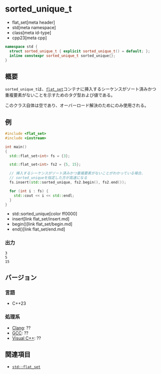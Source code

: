 # sorted_unique_t
* flat_set[meta header]
* std[meta namespace]
* class[meta id-type]
* cpp23[meta cpp]

```cpp
namespace std {
  struct sorted_unique_t { explicit sorted_unique_t() = default; };
  inline constexpr sorted_unique_t sorted_unique{};
}
```

## 概要
`sorted_unique_t`は、[`flat_set`](flat_set.md)コンテナに挿入するシーケンスがソート済みかつ重複要素がないことを示すためのタグ型および値である。

このクラス自体は空であり、オーバーロード解決のためにのみ使用される。


## 例
```cpp example
#include <flat_set>
#include <iostream>

int main()
{
  std::flat_set<int> fs = {3};

  std::flat_set<int> fs2 = {5, 15};

  // 挿入するシーケンスがソート済みかつ重複要素がないことがわかっている場合、
  // sorted_uniqueを指定した方が高速になる
  fs.insert(std::sorted_unique, fs2.begin(), fs2.end());

  for (int i : fs) {
    std::cout << i << std::endl;
  }
}
```
* std::sorted_unique[color ff0000]
* insert[link flat_set/insert.md]
* begin()[link flat_set/begin.md]
* end()[link flat_set/end.md]

### 出力
```
3
5
15
```

## バージョン
### 言語
- C++23

### 処理系
- [Clang](/implementation.md#clang): ??
- [GCC](/implementation.md#gcc): ??
- [Visual C++](/implementation.md#visual_cpp): ??


## 関連項目
- [`std::flat_set`](flat_set.md)
